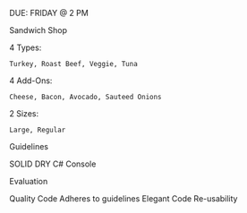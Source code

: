 DUE: FRIDAY @ 2 PM

Sandwich Shop

  4 Types:
  
    Turkey, Roast Beef, Veggie, Tuna
    
  4 Add-Ons:
  
    Cheese, Bacon, Avocado, Sauteed Onions
    
  2 Sizes:
  
    Large, Regular
    
Guidelines

  SOLID
  DRY
  C#
  Console
  
Evaluation

  Quality Code
  Adheres to guidelines
  Elegant Code
  Re-usability